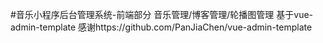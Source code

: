 #音乐小程序后台管理系统-前端部分
音乐管理/博客管理/轮播图管理
基于vue-admin-template
感谢https://github.com/PanJiaChen/vue-admin-template
